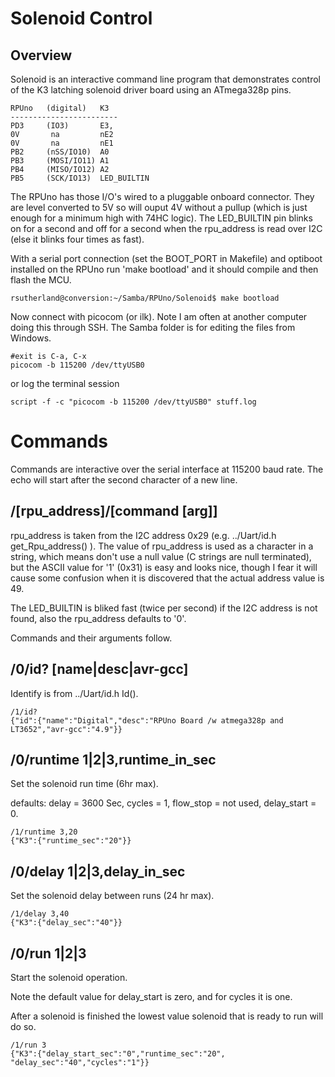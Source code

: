 # Solenoid Control 

## Overview

Solenoid is an interactive command line program that demonstrates control of the K3 latching solenoid driver board using an ATmega328p pins. 

``` 
RPUno   (digital)   K3 
------------------------
PD3     (IO3)       E3, 
0V       na         nE2
0V       na         nE1
PB2     (nSS/IO10)  A0
PB3     (MOSI/IO11) A1
PB4     (MISO/IO12) A2 
PB5     (SCK/IO13)  LED_BUILTIN
``` 

The RPUno has those I/O's wired to a pluggable onboard connector. They are level converted to 5V so will ouput 4V without a pullup (which is just enough for a minimum high with 74HC logic). The LED_BUILTIN pin blinks on for a second and off for a second when the rpu_address is read over I2C (else it blinks four times as fast). 

With a serial port connection (set the BOOT_PORT in Makefile) and optiboot installed on the RPUno run 'make bootload' and it should compile and then flash the MCU.

``` 
rsutherland@conversion:~/Samba/RPUno/Solenoid$ make bootload
``` 

Now connect with picocom (or ilk). Note I am often at another computer doing this through SSH. The Samba folder is for editing the files from Windows.


``` 
#exit is C-a, C-x
picocom -b 115200 /dev/ttyUSB0
``` 

or log the terminal session

``` 
script -f -c "picocom -b 115200 /dev/ttyUSB0" stuff.log
``` 


# Commands

Commands are interactive over the serial interface at 115200 baud rate. The echo will start after the second character of a new line. 


## /[rpu_address]/[command [arg]]

rpu_address is taken from the I2C address 0x29 (e.g. ../Uart/id.h get_Rpu_address() ). The value of rpu_address is used as a character in a string, which means don't use a null value (C strings are null terminated), but the ASCII value for '1' (0x31) is easy and looks nice, though I fear it will cause some confusion when it is discovered that the actual address value is 49.

The LED_BUILTIN is bliked fast (twice per second) if the I2C address is not found, also the rpu_address defaults to '0'. 

Commands and their arguments follow.


## /0/id? [name|desc|avr-gcc]

Identify is from ../Uart/id.h Id().

``` 
/1/id?
{"id":{"name":"Digital","desc":"RPUno Board /w atmega328p and LT3652","avr-gcc":"4.9"}}
```


##  /0/runtime 1|2|3,runtime_in_sec

Set the solenoid run time (6hr max). 

defaults: delay = 3600 Sec, cycles = 1, flow_stop = not used, delay_start = 0.

``` 
/1/runtime 3,20
{"K3":{"runtime_sec":"20"}}
```


##  /0/delay 1|2|3,delay_in_sec

Set the solenoid delay between runs (24 hr max). 

``` 
/1/delay 3,40
{"K3":{"delay_sec":"40"}}
```


##  /0/run 1|2|3

Start the solenoid operation. 

Note the default value for delay_start is zero, and for cycles it is one.

After a solenoid is finished the lowest value solenoid that is ready to run will do so. 

``` 
/1/run 3
{"K3":{"delay_start_sec":"0","runtime_sec":"20", "delay_sec":"40","cycles":"1"}}
```
